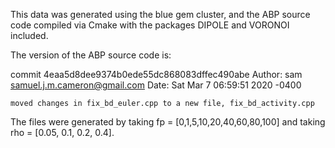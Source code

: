 This data was generated using the blue gem cluster, and the ABP source code
compiled via Cmake with the packages DIPOLE and VORONOI included.

The version of the ABP source code is:

commit 4eaa5d8dee9374b0ede55dc868083dffec490abe
Author: sam <samuel.j.m.cameron@gmail.com>
Date:   Sat Mar 7 06:59:51 2020 -0400

    moved changes in fix_bd_euler.cpp to a new file, fix_bd_activity.cpp


The files were generated by taking fp = [0,1,5,10,20,40,60,80,100] and
taking rho = [0.05, 0.1, 0.2, 0.4].
